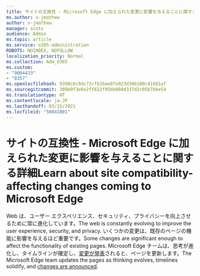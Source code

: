 ```yaml
---
title: サイトの互換性 ‐ Microsoft Edge に加えられた変更に影響を与えることに関する詳細
ms.author: v-jmathew
author: v-jmathew
manager: scotv
audience: Admin
ms.topic: article
ms.service: o365-administration
ROBOTS: NOINDEX, NOFOLLOW
localization_priority: Normal
ms.collection: Adm_O365
ms.custom:
- "9004433"
- "8357"
ms.openlocfilehash: 9398c6c9dc72cfb26ee8fe923d30b100c41881af
ms.sourcegitcommit: 309b9f3e6e2ff622f95bb860d337d2c05b7bbe54
ms.translationtype: HT
ms.contentlocale: ja-JP
ms.lasthandoff: 03/15/2021
ms.locfileid: "50841801"
---
```

# <a name="learn-about-site-compatibility-affecting-changes-coming-to-microsoft-edge"></a><span data-ttu-id="46a02-102">サイトの互換性 ‐ Microsoft Edge に加えられた変更に影響を与えることに関する詳細</span><span class="sxs-lookup"><span data-stu-id="46a02-102">Learn about site compatibility-affecting changes coming to Microsoft Edge</span></span>

<span data-ttu-id="46a02-103">Web は、ユーザー エクスペリエンス、セキュリティ、プライバシーを向上させるために常に進化しています。</span><span class="sxs-lookup"><span data-stu-id="46a02-103">The web is constantly evolving to improve the user experience, security, and privacy.</span></span> <span data-ttu-id="46a02-104">いくつかの変更は、既存のページの機能に影響を与えるほど重要です。</span><span class="sxs-lookup"><span data-stu-id="46a02-104">Some changes are significant enough to affect the functionality of existing pages.</span></span> <span data-ttu-id="46a02-105">Microsoft Edge チームは、思考が進化し、タイムラインが確定し、[変更が発表](https://go.microsoft.com/fwlink/?linkid=2135534)されると、ページを更新します。</span><span class="sxs-lookup"><span data-stu-id="46a02-105">The Microsoft Edge team updates the pages as thinking evolves, timelines solidify, and [changes are announced](https://go.microsoft.com/fwlink/?linkid=2135534).</span></span>
